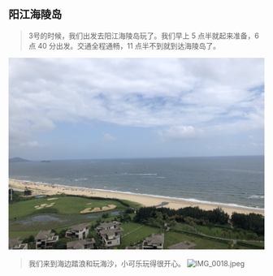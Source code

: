 ## 阳江海陵岛

> 3号的时候，我们出发去阳江海陵岛玩了。我们早上 5 点半就起来准备，6 点 40 分出发。交通全程通畅，11 点半不到就到达海陵岛了。

![IMG_0017.jpeg](./img/IMG_0017.jpeg)

> 我们来到海边踏浪和玩海沙，小可乐玩得很开心。
![IMG_0018.jpeg](./img/IMG_0018.jpeg)